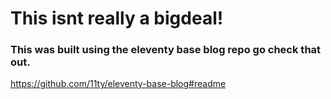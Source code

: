 # This isnt really a bigdeal!



### This was built using the eleventy base blog repo go check that out.
https://github.com/11ty/eleventy-base-blog#readme
